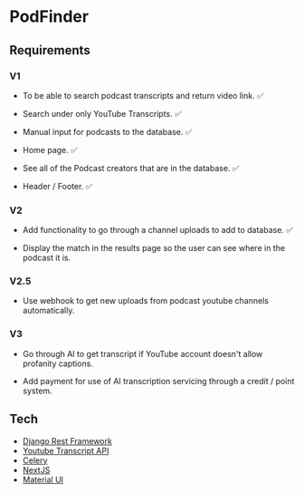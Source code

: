 # PodFinder

## Requirements

### V1

- To be able to search podcast transcripts and return video link. :white_check_mark:

- Search under only YouTube Transcripts. :white_check_mark:

- Manual input for podcasts to the database. :white_check_mark:

- Home page. :white_check_mark:

- See all of the Podcast creators that are in the database. :white_check_mark:

- Header / Footer. :white_check_mark:

### V2

- Add functionality to go through a channel uploads to add to database. :white_check_mark:

- Display the match in the results page so the user can see where in the podcast it is.

### V2.5

- Use webhook to get new uploads from podcast youtube channels automatically.

### V3

- Go through AI to get transcript if YouTube account doesn't allow profanity captions.

- Add payment for use of AI transcription servicing through a credit / point system.

## Tech

- [Django Rest Framework](https://www.django-rest-framework.org/)
- [Youtube Transcript API](https://pypi.org/project/youtube-transcript-api/)
- [Celery](https://docs.celeryq.dev/en/stable/index.html)
- [NextJS](https://nextjs.org/)
- [Material UI](https://mui.com/)
